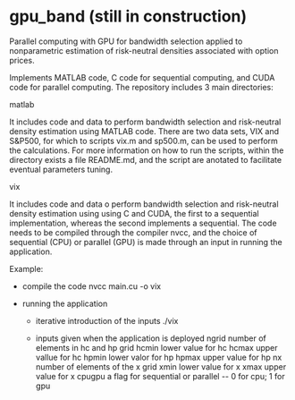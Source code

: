 # gpu_band (still in construction)
Parallel computing with GPU for bandwidth selection applied to nonparametric estimation of risk-neutral densities associated with option prices.

Implements MATLAB code, C code for sequential computing, and CUDA code for parallel computing.
The repository includes 3 main directories:

matlab

It includes code and data to perform bandwidth selection and risk-neutral density estimation 
using MATLAB code. There are two data sets, VIX and S&P500, for which to scripts vix.m and
sp500.m, can be used to perform the calculations. For more information on how to run the 
scripts, within the directory exists a file README.md, and the script are anotated to
facilitate eventual parameters tuning.


vix 

It includes code and data o perform bandwidth selection and risk-neutral density estimation 
using using C and CUDA, the first to a sequential implementation, whereas the second implements a sequential.
The code needs to be compiled through the compiler nvcc, and the choice of sequential (CPU) or 
parallel (GPU) is made through an input in running the application. 

Example:
- compile the code
     nvcc main.cu -o vix
     
- running the application
   - iterative introduction of the inputs
       ./vix
      
   - inputs given when the application is deployed
        ngrid number of elements in hc and hp grid
        hcmin lower value for hc
        hcmax upper vallue for hc
        hpmin lower valor for hp
        hpmax upper value for hp
        nx number of elements of the x grid
        xmin lower value for x
        xmax upper value for x
        cpugpu a flag for sequential or parallel -- 0 for cpu; 1 for gpu
        
        



